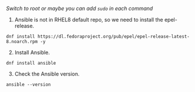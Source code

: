 *Switch to root or maybe you can add `sudo` in each command*
1. Ansible is not in RHEL8 default repo, so we need to install the epel-release.
```
dnf install https://dl.fedoraproject.org/pub/epel/epel-release-latest-8.noarch.rpm -y
```
2. Install Ansible.
```
dnf install ansible
```
3. Check the Ansible version.
```
ansible --version
```
